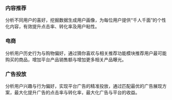 ### 内容推荐
分析不同用户的喜好，挖掘数据生成用户画像，为每位用户提供“千人千面”的个性化内容，有效提升点击率、转化率及用户粘性。

### 电商
分析用户历史行为与购物偏好，通过猜你喜欢与相关推荐功能模块推荐用户最可能购买的商品，增加平台产品销售额与增加更多相关产品曝光。

### 广告投放
分析用户兴趣与行为偏好，实现平台广告的精准投放，通过匹配最优的广告展现方案，最大化提升广告的点击率与转化率，最大化广告与平台的收益。
